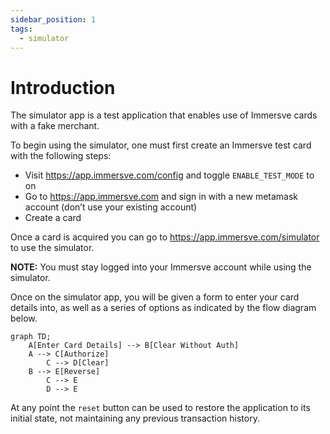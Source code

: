 ```yaml
---
sidebar_position: 1
tags:
  - simulator
---
```


# Introduction

The simulator app is a test application that enables use of Immersve cards with a fake merchant.

To begin using the simulator, one must first create an Immersve test card with the following steps:

- Visit https://app.immersve.com/config and toggle `ENABLE_TEST_MODE` to on
- Go to https://app.immersve.com and sign in with a new metamask account (don’t use your existing account)
- Create a card

Once a card is acquired you can go to https://app.immersve.com/simulator to use the simulator.

**NOTE:** You must stay logged into your Immersve account while using the simulator.

Once on the simulator app, you will be given a form to enter your card details into, as well as a series of options as indicated
by the flow diagram below.

```mermaid
graph TD;
    A[Enter Card Details] --> B[Clear Without Auth]
    A --> C[Authorize]
		C --> D[Clear]
    B --> E[Reverse]
		C --> E
		D --> E

```

At any point the `reset` button can be used to restore the application to its initial state, not maintaining any previous transaction history.
